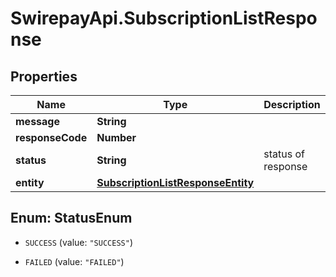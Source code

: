# SwirepayApi.SubscriptionListResponse

## Properties

Name | Type | Description | Notes
------------ | ------------- | ------------- | -------------
**message** | **String** |  | [optional] 
**responseCode** | **Number** |  | [optional] 
**status** | **String** | status of response | [optional] 
**entity** | [**SubscriptionListResponseEntity**](SubscriptionListResponseEntity.md) |  | [optional] 



## Enum: StatusEnum


* `SUCCESS` (value: `"SUCCESS"`)

* `FAILED` (value: `"FAILED"`)




